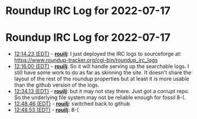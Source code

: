 # Roundup IRC Log for 2022-07-17 #
# Roundup IRC Log for 2022-07-17
* <a href="#12:14.23" id="12:14.23">12:14.23 (EDT)</a> - __[rouilj](https://github.com/rouilj)__: I just deployed the IRC logs to sourceforge at: <https://www.roundup-tracker.org/cgi-bin/roundup_irc_logs>
* <a href="#12:16.00" id="12:16.00">12:16.00 (EDT)</a> - __[rouilj](https://github.com/rouilj)__: So it will handle serving up the searchable logs. I still have some work to do as far as skinning the site. It doesn't share the layout of the rest of the roundup properties but at least it is more usable than the github version of the logs.
* <a href="#12:34.13" id="12:34.13">12:34.13 (EDT)</a> - __[rouilj](https://github.com/rouilj)__: but it may not stay there. Just got a corrupt repo. So the underlying file system may not be reliable enough for fossil 8-(.
* <a href="#12:48.46" id="12:48.46">12:48.46 (EDT)</a> - __[rouilj](https://github.com/rouilj)__: switched back to github
* <a href="#12:48.53" id="12:48.53">12:48.53 (EDT)</a> - __[rouilj](https://github.com/rouilj)__: 8-(
